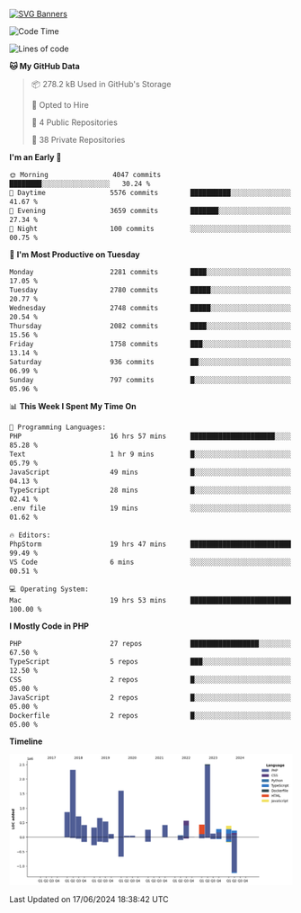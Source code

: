 [![SVG Banners](https://svg-banners.vercel.app/api?type=glitch&text1=Gere_Lajos%F0%9F%92%BB&width=800&height=400)](https://github.com/Akshay090/svg-banners)

<!--START_SECTION:waka-->
![Code Time](http://img.shields.io/badge/Code%20Time-1%2C721%20hrs%2043%20mins-blue)

![Lines of code](https://img.shields.io/badge/From%20Hello%20World%20I%27ve%20Written-12.9%20million%20lines%20of%20code-blue)

**🐱 My GitHub Data** 

> 📦 278.2 kB Used in GitHub's Storage 
 > 
> 💼 Opted to Hire
 > 
> 📜 4 Public Repositories 
 > 
> 🔑 38 Private Repositories 
 > 
**I'm an Early 🐤** 

```text
🌞 Morning                4047 commits        ████████░░░░░░░░░░░░░░░░░   30.24 % 
🌆 Daytime                5576 commits        ██████████░░░░░░░░░░░░░░░   41.67 % 
🌃 Evening                3659 commits        ███████░░░░░░░░░░░░░░░░░░   27.34 % 
🌙 Night                  100 commits         ░░░░░░░░░░░░░░░░░░░░░░░░░   00.75 % 
```
📅 **I'm Most Productive on Tuesday** 

```text
Monday                   2281 commits        ████░░░░░░░░░░░░░░░░░░░░░   17.05 % 
Tuesday                  2780 commits        █████░░░░░░░░░░░░░░░░░░░░   20.77 % 
Wednesday                2748 commits        █████░░░░░░░░░░░░░░░░░░░░   20.54 % 
Thursday                 2082 commits        ████░░░░░░░░░░░░░░░░░░░░░   15.56 % 
Friday                   1758 commits        ███░░░░░░░░░░░░░░░░░░░░░░   13.14 % 
Saturday                 936 commits         ██░░░░░░░░░░░░░░░░░░░░░░░   06.99 % 
Sunday                   797 commits         █░░░░░░░░░░░░░░░░░░░░░░░░   05.96 % 
```


📊 **This Week I Spent My Time On** 

```text
💬 Programming Languages: 
PHP                      16 hrs 57 mins      █████████████████████░░░░   85.28 % 
Text                     1 hr 9 mins         █░░░░░░░░░░░░░░░░░░░░░░░░   05.79 % 
JavaScript               49 mins             █░░░░░░░░░░░░░░░░░░░░░░░░   04.13 % 
TypeScript               28 mins             █░░░░░░░░░░░░░░░░░░░░░░░░   02.41 % 
.env file                19 mins             ░░░░░░░░░░░░░░░░░░░░░░░░░   01.62 % 

🔥 Editors: 
PhpStorm                 19 hrs 47 mins      █████████████████████████   99.49 % 
VS Code                  6 mins              ░░░░░░░░░░░░░░░░░░░░░░░░░   00.51 % 

💻 Operating System: 
Mac                      19 hrs 53 mins      █████████████████████████   100.00 % 
```

**I Mostly Code in PHP** 

```text
PHP                      27 repos            █████████████████░░░░░░░░   67.50 % 
TypeScript               5 repos             ███░░░░░░░░░░░░░░░░░░░░░░   12.50 % 
CSS                      2 repos             █░░░░░░░░░░░░░░░░░░░░░░░░   05.00 % 
JavaScript               2 repos             █░░░░░░░░░░░░░░░░░░░░░░░░   05.00 % 
Dockerfile               2 repos             █░░░░░░░░░░░░░░░░░░░░░░░░   05.00 % 
```



**Timeline**

![Lines of Code chart](https://raw.githubusercontent.com/gere-lajos/gere-lajos/main/assets/bar_graph.png)


 Last Updated on 17/06/2024 18:38:42 UTC
<!--END_SECTION:waka-->
